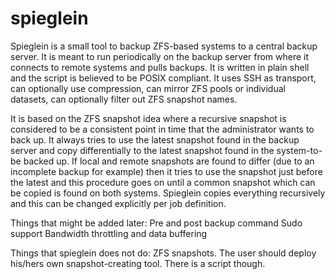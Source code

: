 # spieglein
Spieglein is a small tool to backup ZFS-based systems to a central backup server. It is meant to run periodically on the backup server from where it connects to remote systems and pulls backups. It is written in plain shell and the script is believed to be POSIX compliant. It uses SSH as transport, can optionally use compression, can mirror ZFS pools or individual datasets, can optionally filter out ZFS snapshot names.

It is based on the ZFS snapshot idea where a recursive snapshot is considered to be a consistent point in time that the administrator wants to back up. It always tries to use the latest snapshot found in the backup server and copy differentially to the latest snapshot found in the system-to-be backed up. If local and remote snapshots are found to differ (due to an incomplete backup for example) then it tries to use the snapshot just before the latest and this procedure goes on until a common snapshot which can be copied is found on both systems. Spieglein copies everything recursively and this can be changed explicitly per job definition.

Things that might be added later:
Pre and post backup command
Sudo support
Bandwidth throttling and data buffering

Things that spieglein does not do:
ZFS snapshots. The user should deploy his/hers own snapshot-creating tool. There is a script though.
